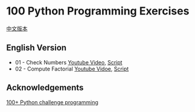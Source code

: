 # 100 Python Programming Exercises

[中文版本](./README.cn.md)

## English Version

- 01 - Check Numbers [Youtube Video](https://www.youtube.com/watch?v=q8YDoOGf6GI), [Script](ex01/script.en.md)
- 02 - Compute Factorial [Youtube Vidoe](https://www.youtube.com/watch?v=9tq9Z81SwZQ&t=17s), [Script](ex02/script.en.md)

## Acknowledgements

[100+ Python challenge programming](https://github.com/zhiwehu/Python-programming-exercises)
